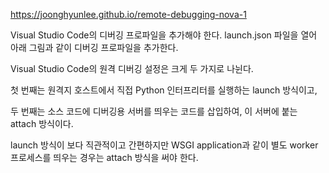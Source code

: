 https://joonghyunlee.github.io/remote-debugging-nova-1

Visual Studio Code의 디버깅 프로파일을 추가해야 한다. 
launch.json 파일을 열어 아래 그림과 같이 디버깅 프로파일을 추가한다. 

Visual Studio Code의 원격 디버깅 설정은 크게 두 가지로 나뉜다. 


첫 번째는 원격지 호스트에서 직접 Python 인터프리터를 실행하는 launch 방식이고, 

두 번째는 소스 코드에 디버깅용 서버를 띄우는 코드를 삽입하여, 이 서버에 붙는 attach 방식이다. 


launch 방식이 보다 직관적이고 간편하지만 WSGI application과 같이 별도 worker 프로세스를 띄우는 경우는 attach 방식을 써야 한다.




